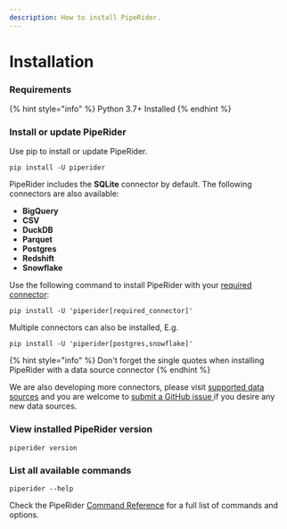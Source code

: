 ```yaml
---
description: How to install PipeRider.
---
```


# Installation

### Requirements

{% hint style="info" %}
Python 3.7+ Installed
{% endhint %}

### Install or update PipeRider

Use pip to install or update PipeRider.

```shell
pip install -U piperider
```

PipeRider includes the **SQLite** connector by default. The following connectors are also available:

* **BigQuery**
* **CSV**
* **DuckDB**
* **Parquet**
* **Postgres**
* **Redshift**
* **Snowflake**

Use the following command to install PipeRider with your [required connector](../../cli/data-sources/supported-data-sources/):

```
pip install -U 'piperider[required_connector]'
```

Multiple connectors can also be installed, E.g.

```
pip install -U 'piperider[postgres,snowflake]'
```

{% hint style="info" %}
Don't forget the single quotes when installing PipeRider with a data source connector
{% endhint %}

We are also developing more connectors, please visit [supported data sources](supported-data-sources/) and you are welcome to [submit a GitHub issue ](https://github.com/InfuseAI/piperider/issues)if you desire any new data sources.

### View installed PipeRider version

```shell
piperider version
```

### List all available commands

```shell
piperider --help
```

Check the PipeRider [Command Reference](../../about-piperider/piperider-cli.md) for a full list of commands and options.
